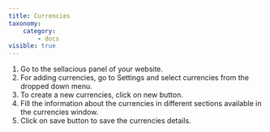 ```yaml
---
title: Currencies
taxonomy:
    category:
        - docs
visible: true
---
```


1. Go to the sellacious panel of your website.
2. For adding  currencies, go to Settings and select  currencies from the dropped down menu.
3. To create a new currencies, click on new button.
4. Fill the information about the  currencies in different sections available in the  currencies window.
5. Click on save button to save the  currencies details.
